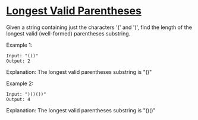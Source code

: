 [Longest Valid Parentheses](https://leetcode.com/problems/longest-valid-parentheses/)
===========================

Given a string containing just the characters '(' and ')', find the length of
the longest valid (well-formed) parentheses substring.

Example 1:
```
Input: "(()"
Output: 2
```
Explanation: The longest valid parentheses substring is "()"

Example 2:
```
Input: ")()())"
Output: 4
```
Explanation: The longest valid parentheses substring is "()()"
